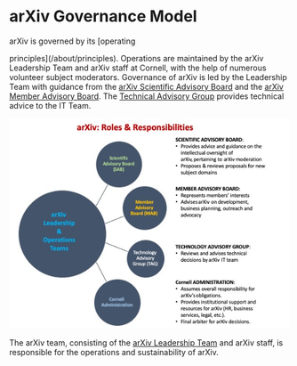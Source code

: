 # arXiv Governance Model

<style>
.mkd-img-border {
  margin:1em 0px;
  padding:10px;
  border:.25em solid #ededed;
}
.mkd-horz-spacing {
  margin-right:1em;
  margin-left:1em;
}
.mkd-img-left {
  float:left;
  width:100%;
  margin-top:0;
}
.mkd-img-right {
  float:right;
  width:100%;
  margin-top:0;
}
.mkd-img-full {
  width:100% !important;
}
.mkd-img-60 {
  width:100% !important;
  margin:0 auto;
  display:block;
}
.mkd-img-thumb {
  max-width:250px !important;
}
.mkd-img-icon {
  border-radius:25%;
  width:150px;
  float:left;
  margin:0 .5em;
}
@media (min-width: 576px) {
  .mkd-img-left {
    width:calc(50% - 1.25em);
    margin-right:1em;
  }
  .mkd-img-right {
    width:calc(50% - 1.25em);
    margin-left:1em;
  }
  .mkd-img-60 {
    width:60% !important;
    margin:0 auto;
    display:block;
  }
}

</style> arXiv is governed by its [operating
principles](/about/principles). Operations are maintained by the arXiv
Leadership Team and arXiv staff at Cornell, with the help of numerous
volunteer subject moderators. Governance of arXiv is led by the
Leadership Team with guidance from the [arXiv Scientific Advisory
Board](people/scientific_ad_board) and the [arXiv Member Advisory
Board](people/member_ad_board). The [Technical Advisory
Group](people/technical_ad_group) provides technical advice to the IT
Team.

![Image of arXiv Organizational Governance](images/org_governance.jpeg)

The arXiv team, consisting of the [arXiv Leadership
Team](people/leadership_team) and arXiv staff, is responsible for the
operations and sustainability of arXiv.
